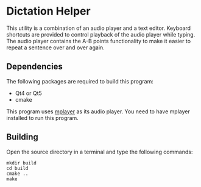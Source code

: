 # Dictation Helper

This utility is a combination of an audio player and a text editor. Keyboard
shortcuts are provided to control playback of the audio player while typing.
The audio player contains the A-B points functionality to make it easier to
repeat a sentence over and over again.

## Dependencies

The following packages are required to build this program:

- Qt4 or Qt5
- cmake

This program uses [mplayer](https://www.mplayerhq.hu/design7/news.html) as its
audio player. You need to have mplayer installed to run this program.

## Building

Open the source directory in a terminal and type the following commands:

```
mkdir build
cd build
cmake ..
make
```
